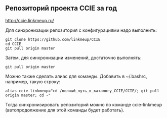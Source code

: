 ## Репозиторий проекта CCIE за год
http://ccie.linkmeup.ru/


Для синхронизации репозитория с конфигурациями надо выполнить:
```code
git clone https://github.com/linkmeup/CCIE
cd CCIE
git pull origin master
```
Затем, для синхронизации изменений, достаточно выполнять:
```code
git pull origin master
```
Можно также сделать алиас для команды.
Добавить в  ~/.bashrc, например, такую строку:
```code
alias ccie-linkmeup="cd /полный_путь_к_каталогу_CCIE/CCIE/; git pull origin master; cd -"
```
Тогда синхронизировать репозиторий можно по команде ccie-linkmeup (автопродолжение для этой команды будет работать).
